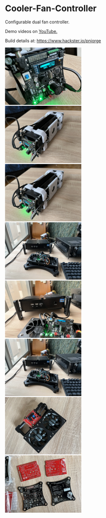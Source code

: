 # Cooler-Fan-Controller
Configurable dual fan controller.


Demo videos on <a href="https://www.youtube.com/user/m1nuteman" target="_blank">YouTube.</a>

Build details at: https://www.hackster.io/pnjorge

<img src="images/load1small.jpg" width="50%">

<img src="images/load10small.jpg" width="50%">

<img src="images/load10small.JPG" width="50%">

<img src="images/pc9small.JPG" width="50%">

<img src="images/pc10small.JPG" width="50%">

<img src="images/pc9small.JPG" width="50%">

<img src="images/psu5small.JPG" width="50%">

<img src="images/pcb1small.JPG" width="50%">
